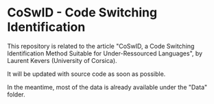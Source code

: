 # CoSwID - Code Switching Identification

This repository is related to the article "CoSwID, a Code Switching Identification Method Suitable for Under-Ressourced Languages", by Laurent Kevers (University of Corsica).

It will be updated with source code as soon as possible.

In the meantime, most of the data is already available under the "Data" folder.
